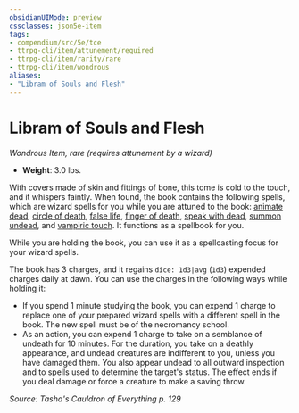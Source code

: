 ```yaml
---
obsidianUIMode: preview
cssclasses: json5e-item
tags:
- compendium/src/5e/tce
- ttrpg-cli/item/attunement/required
- ttrpg-cli/item/rarity/rare
- ttrpg-cli/item/wondrous
aliases: 
- "Libram of Souls and Flesh"
---
```

# Libram of Souls and Flesh
*Wondrous Item, rare (requires attunement by a wizard)*  

- **Weight**: 3.0 lbs.

With covers made of skin and fittings of bone, this tome is cold to the touch, and it whispers faintly. When found, the book contains the following spells, which are wizard spells for you while you are attuned to the book: [animate dead](compendium/spells/animate-dead.md), [circle of death](compendium/spells/circle-of-death.md), [false life](compendium/spells/false-life.md), [finger of death](compendium/spells/finger-of-death.md), [speak with dead](compendium/spells/speak-with-dead.md), [summon undead](compendium/spells/summon-undead-tce.md), and [vampiric touch](compendium/spells/vampiric-touch.md). It functions as a spellbook for you.

While you are holding the book, you can use it as a spellcasting focus for your wizard spells.

The book has 3 charges, and it regains `dice: 1d3|avg` (`1d3`) expended charges daily at dawn. You can use the charges in the following ways while holding it:

- If you spend 1 minute studying the book, you can expend 1 charge to replace one of your prepared wizard spells with a different spell in the book. The new spell must be of the necromancy school.  
- As an action, you can expend 1 charge to take on a semblance of undeath for 10 minutes. For the duration, you take on a deathly appearance, and undead creatures are indifferent to you, unless you have damaged them. You also appear undead to all outward inspection and to spells used to determine the target's status. The effect ends if you deal damage or force a creature to make a saving throw.  

*Source: Tasha's Cauldron of Everything p. 129*
